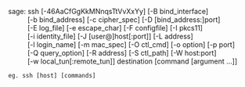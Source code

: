 sage: ssh [-46AaCfGgKkMNnqsTtVvXxYy] [-B bind_interface]  
          [-b bind_address] [-c cipher_spec] [-D [bind_address:]port]  
          [-E log_file] [-e escape_char] [-F configfile] [-I pkcs11]  
          [-i identity_file] [-J [user@]host[:port]] [-L address]  
          [-l login_name] [-m mac_spec] [-O ctl_cmd] [-o option] [-p port]  
          [-Q query_option] [-R address] [-S ctl_path] [-W host:port]  
          [-w local_tun[:remote_tun]] destination [command [argument ...]]
		  
	eg. ssh [host] [commands]